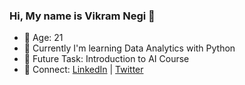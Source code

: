 ### Hi, My name is Vikram Negi 👋

- 🌱 Age: 21
- 🔭 Currently I'm learning Data Analytics with Python
- 🗿 Future Task: Introduction to AI Course
- 🚀 Connect: [LinkedIn](https://www.linkedin.com/in/vikram-singh-negi/) | [Twitter](https://twitter.com/lostvikx)
